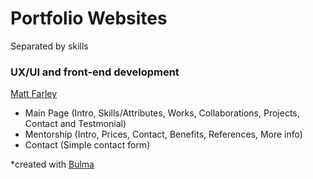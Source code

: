 # Portfolio Websites

Separated by skills

### UX/UI and front-end development

[Matt Farley](https://mattfarley.ca/)

- Main Page (Intro, Skills/Attributes, Works, Collaborations, Projects, Contact and Testmonial)
- Mentorship (Intro, Prices, Contact, Benefits, References, More info)
- Contact (Simple contact form)

*created with [Bulma](https://bulma.io/)